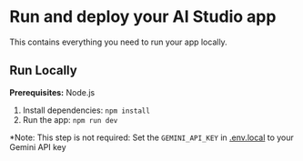 # Run and deploy your AI Studio app

This contains everything you need to run your app locally.

## Run Locally

**Prerequisites:**  Node.js


1. Install dependencies:
   `npm install`
2. Run the app:
   `npm run dev`

*Note: This step is not required: Set the `GEMINI_API_KEY` in [.env.local](.env.local) to your Gemini API key

